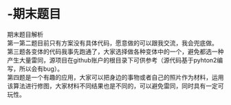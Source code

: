 # -期末题目  
期末题目解析  
第一第二题目前只有方案没有具体代码，愿意做的可以跟我交流，我会兜底做。  
第三题各变体的代码我事先跑通了，大家选择做各种变体中的一个，避免都选一种产生大量雷同，源项目在github账户的根目录下可供参考（源代码基于pyhton2编写，所以会有bug）。  
第四题是一个有趣的应用，大家可以把身边的事物或者自己的照片作为材料，运用该算法进行修图，大家材料不同结果也是不同的，可以避免雷同，同时具有一定可玩性。  
